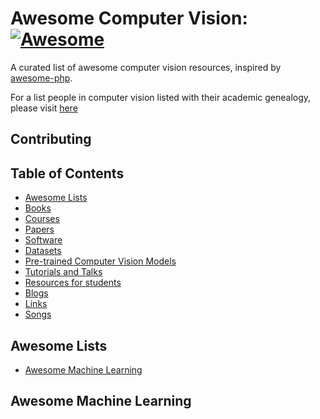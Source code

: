 # Awesome Computer Vision: [![Awesome](https://cdn.rawgit.com/sindresorhus/awesome/d7305f38d29fed78fa85652e3a63e154dd8e8829/media/badge.svg)](https://github.com/sindresorhus/awesome)
A curated list of awesome computer vision resources, inspired by [awesome-php](https://github.com/ziadoz/awesome-php).

For a list people in computer vision listed with their academic genealogy, please visit [here](https://github.com/jbhuang0604/awesome-computer-vision/blob/master/people.md)

## Contributing

## Table of Contents

 - [Awesome Lists](#awesome-lists)
 - [Books](#books)
 - [Courses](#courses)
 - [Papers](#papers)
 - [Software](#software)
 - [Datasets](#datasets)
 - [Pre-trained Computer Vision Models](#Pre-trained-Computer-Vision-Models)
 - [Tutorials and Talks](#tutorials-and-talks)
 - [Resources for students](#resources-for-students)
 - [Blogs](#blogs)
 - [Links](#links)
 - [Songs](#songs)

## Awesome Lists
 - [Awesome Machine Learning](#awesome-machine-learning)

## Awesome Machine Learning


